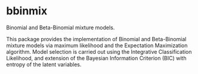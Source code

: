 # bbinmix
Binomial and Beta-Binomial mixture models.


This package provides the implementation of Binomial and Beta-Binomial mixture models via maximum likelihood and the Expectation Maximization algorithm. Model selection is carried out using the Integrative Classification Likelihood, and extension of the Bayesian Information Criterion (BIC) with entropy of the latent variables.
